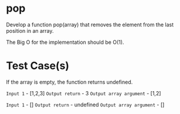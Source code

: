 # pop

Develop a function pop(array) that removes the element from the last position in an array.

The Big O for the implementation should be O(1).

# Test Case(s)

If the array is empty, the function returns undefined.

`Input 1` - [1,2,3]
`Output return` - 3
`Output array argument` - [1,2]

`Input 1` - []
`Output return` - undefined
`Output array argument` - []

